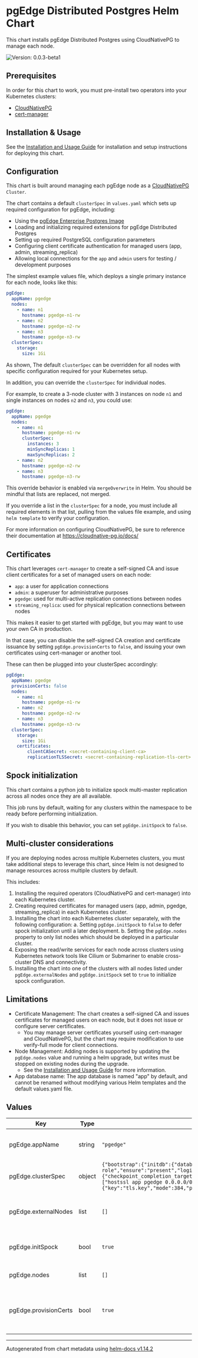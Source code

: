 # pgEdge Distributed Postgres Helm Chart

This chart installs pgEdge Distributed Postgres using CloudNativePG to manage each node.

![Version: 0.0.3-beta1](https://img.shields.io/badge/Version-0.0.3--beta1-informational?style=flat-square)

## Prerequisites

In order for this chart to work, you must pre-install two operators into your Kubernetes clusters:

- [CloudNativePG](https://cloudnative-pg.io/)
- [cert-manager](https://cert-manager.io/)

## Installation & Usage

See the [Installation and Usage Guide](./docs/installation-usage.md) for installation and setup instructions for deploying this chart.

## Configuration

This chart is built around managing each pgEdge node as a [CloudNativePG](https://cloudnative-pg.io/) `Cluster`.

The chart contains a default `clusterSpec` in `values.yaml` which sets up required configuration for pgEdge, including:

- Using the [pgEdge Enterprise Postgres Image](https://github.com/pgedge/postgres-images)
- Loading and initializing required extensions for pgEdge Distributed Postgres
- Setting up required PostgreSQL configuration parameters
- Configuring client certificate authentication for managed users (app, admin, streaming_replica)
- Allowing local connections for the `app` and `admin` users for testing / development purposes

The simplest example values file, which deploys a single primary instance for each node, looks like this:

```yaml
pgEdge:
  appName: pgedge
  nodes:
    - name: n1
      hostname: pgedge-n1-rw
    - name: n2
      hostname: pgedge-n2-rw
    - name: n3
      hostname: pgedge-n3-rw
  clusterSpec:
    storage:
      size: 1Gi
```

As shown, The default `clusterSpec` can be overridden for all nodes with specific configuration required for your Kubernetes setup.

In addition, you can override the `clusterSpec` for individual nodes.

For example, to create a 3-node cluster with 3 instances on node `n1` and single instances on nodes `n2` and `n3`, you could use:

```yaml
pgEdge:
  appName: pgedge
  nodes:
    - name: n1
      hostname: pgedge-n1-rw
      clusterSpec:
        instances: 3
        minSyncReplicas: 1
        maxSyncReplicas: 2
    - name: n2
      hostname: pgedge-n2-rw
    - name: n3
      hostname: pgedge-n3-rw
```

This override behavior is enabled via `mergeOverwrite` in Helm. You should be mindful that lists are replaced, not merged.

If you override a list in the `clusterSpec` for a node, you must include all required elements in that list, pulling from the values file example, and using `helm template` to verify your configuration.

For more information on configuring CloudNativePG, be sure to reference their documentation at https://cloudnative-pg.io/docs/

## Certificates

This chart leverages `cert-manager` to create a self-signed CA and issue client certificates for a set of managed users on each node:

- `app`: a user for application connections
- `admin`: a superuser for administrative purposes
- `pgedge`: used for multi-active replication connections between nodes
- `streaming_replica`: used for physical replication connections between nodes

This makes it easier to get started with pgEdge, but you may want to use your own CA in production.

In that case, you can disable the self-signed CA creation and certificate issuance by setting
`pgEdge.provisionCerts` to `false`, and issuing your own certificates using cert-manager or another tool.

These can then be plugged into your clusterSpec accordingly:

```yaml
pgEdge:
  appName: pgedge
  provisionCerts: false
  nodes:
    - name: n1
      hostname: pgedge-n1-rw      
    - name: n2
      hostname: pgedge-n2-rw
    - name: n3
      hostname: pgedge-n3-rw
  clusterSpec:
    storage:
      size: 1Gi
    certificates:
        clientCASecret: <secret-containing-client-ca>
        replicationTLSSecret: <secret-containing-replication-tls-cert>
```

## Spock initialization

This chart contains a python job to initialize spock multi-master replication across all nodes once they are all available.

This job runs by default, waiting for any clusters within the namespace to be ready before performing initialization.

If you wish to disable this behavior, you can set `pgEdge.initSpock` to `false`.

## Multi-cluster considerations

If you are deploying nodes across multiple Kubernetes clusters, you must take additional steps to leverage this chart, since Helm is not designed to manage resources across multiple clusters by default.

This includes:

1. Installing the required operators (CloudNativePG and cert-manager) into each Kubernetes cluster.
2. Creating required certificates for managed users (app, admin, pgedge, streaming_replica) in each Kubernetes cluster.
3. Installing the chart into each Kubernetes cluster separately, with the following configuration:
  a. Setting `pgEdge.initSpock` to `false` to defer spock initialization until a later deployment.
  b. Setting the `pgEdge.nodes` property to only list nodes which should be deployed in a particular cluster.
4. Exposing the read/write services for each node across clusters using Kubernetes network tools like Cilium or Submariner to enable cross-cluster DNS and connectivity.
5. Installing the chart into one of the clusters with all nodes listed under `pgEdge.externalNodes` and `pgEdge.initSpock` set to `true` to initialize spock configuration.

## Limitations

- Certificate Management: The chart creates a self-signed CA and issues certificates for managed users on each node, but it does not issue or configure server certificates.
  - You may manage server certificates yourself using cert-manager and CloudNativePG, but the chart may require modification to use verify-full mode for client connections.
- Node Management: Adding nodes is supported by updating the `pgEdge.nodes` value and running a helm upgrade, but writes must be stopped on existing nodes during the upgrade.
  - See the [Installation and Usage Guide](./docs/installation-usage.md) for more information.
- App database name: The app database is named "app" by default, and cannot be renamed without modifying various Helm templates and the default values.yaml file.

## Values

| Key | Type | Default | Description |
|-----|------|---------|-------------|
| pgEdge.appName | string | `"pgedge"` | Determines the name of resources in the pgEdge cluster. Many other values are derived from this name, so it must be less than or equal to 26 characters in length. |
| pgEdge.clusterSpec | object | `{"bootstrap":{"initdb":{"database":"app","encoding":"UTF8","owner":"app","postInitApplicationSQL":["CREATE EXTENSION spock;"],"postInitSQL":[],"postInitTemplateSQL":[]}},"certificates":{"clientCASecret":"client-ca-key-pair","replicationTLSSecret":"streaming-replica-client-cert"},"imageName":"ghcr.io/pgedge/pgedge-postgres:17-spock5-standard","imagePullPolicy":"Always","instances":1,"managed":{"roles":[{"comment":"Admin role","ensure":"present","login":true,"name":"admin","superuser":true}]},"maxSyncReplicas":0,"minSyncReplicas":0,"postgresql":{"parameters":{"checkpoint_completion_target":"0.9","checkpoint_timeout":"15min","dynamic_shared_memory_type":"posix","hot_standby_feedback":"on","spock.allow_ddl_from_functions":"on","spock.conflict_log_level":"DEBUG","spock.conflict_resolution":"last_update_wins","spock.enable_ddl_replication":"on","spock.include_ddl_repset":"on","spock.save_resolutions":"on","track_commit_timestamp":"on","track_io_timing":"on","wal_level":"logical","wal_sender_timeout":"5s"},"pg_hba":["hostssl app pgedge 0.0.0.0/0 cert","hostssl app admin 0.0.0.0/0 cert","hostssl app app 0.0.0.0/0 cert","hostssl all streaming_replica all cert map=cnpg_streaming_replica"],"pg_ident":["local postgres admin","local postgres app"],"shared_preload_libraries":["pg_stat_statements","snowflake","spock"]},"projectedVolumeTemplate":{"sources":[{"secret":{"items":[{"key":"tls.crt","mode":384,"path":"pgedge/certificates/tls.crt"},{"key":"tls.key","mode":384,"path":"pgedge/certificates/tls.key"},{"key":"ca.crt","mode":384,"path":"pgedge/certificates/ca.crt"}],"name":"pgedge-client-cert"}}]}}` | Default CloudNativePG Cluster specification applied to all nodes, which can be overridden on a per-node basis using the `clusterSpec` field in each node definition. |
| pgEdge.externalNodes | list | `[]` | Configuration for nodes that are part of the pgEdge cluster, but managed externally to this Helm chart. This can be leverage for multi-cluster deployments or to wire up existing CloudNativePG Clusters to a pgEdge cluster. |
| pgEdge.initSpock | bool | `true` | Whether or not to run the init spock job to initialize the pgEdge nodes and subscriptions In multi-cluster deployments, this should only be set to true on the last cluster to be deployed. |
| pgEdge.nodes | list | `[]` | Configuration for each node in the pgEdge cluster. Each node will be deployed as a separate CloudNativePG Cluster. |
| pgEdge.provisionCerts | bool | `true` | Whether to deploy cert-manager to manage TLS certificates for the cluster. If false, you must provide your own TLS certificates by creating the secrets defined in `clusterSpec.certificates.clientCASecret` and `clusterSpec.certificates.replicationTLSSecret`. |

----------------------------------------------
Autogenerated from chart metadata using [helm-docs v1.14.2](https://github.com/norwoodj/helm-docs/releases/v1.14.2)
